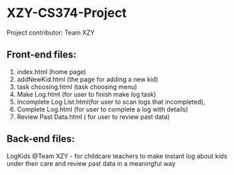 # XZY-CS374-Project
Project contributor:
Team XZY

## Front-end files: 
1. index.html (home page)
2. addNewKid.html (the page for adding a new kid)
3. task choosing.html (task choosing menu)
4. Make Log.html (for user to finish make log task) 
5. Incomplete Log List.html(for user to scan logs that incompleted),
6. Complete Log.html (for user to complete a log with details)
7. Review Past Data.html ( for user to review past data)

## Back-end files:

LogKids @Team XZY - for childcare teachers to make instant log about kids under their care and review past data in a meaningful way
